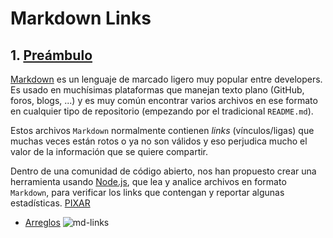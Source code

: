 # Markdown Links

## 1. [Preámbulo](https://es.wikipedia.org/wiki/Markdown)

[Markdown](https://es.wikipedia.org/wiki/Markdown) es un lenguaje de marcado
ligero muy popular entre developers. Es usado en muchísimas plataformas que
manejan texto plano (GitHub, foros, blogs, ...) y es muy común
encontrar varios archivos en ese formato en cualquier tipo de repositorio
(empezando por el tradicional `README.md`).

Estos archivos `Markdown` normalmente contienen _links_ (vínculos/ligas) que
muchas veces están rotos o ya no son válidos y eso perjudica mucho el valor de
la información que se quiere compartir.

Dentro de una comunidad de código abierto, nos han propuesto crear una
herramienta usando [Node.js](http://nodejs.og/), que lea y analice archivos
en formato `Markdown`, para verificar los links que contengan y reportar
algunas estadísticas. [PIXAR](https://www.lego.com/en-us/notfound)
  * [Arreglos](https://blueg.co.uk/404)
![md-links](https://user-images.githubusercontent.com/110297/42118443-b7a5f1f0-7bc8-11e8-96ad-9cc5593715a6.jpg)